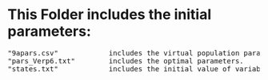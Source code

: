# This Folder includes the initial parameters:
<pre>
"9apars.csv"            includes the virtual population parameters.   
"pars_Verp6.txt"        includes the optimal parameters.  
"states.txt"            includes the initial value of variables.  
<pre>
